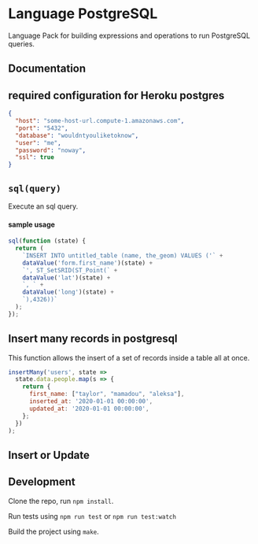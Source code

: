 # Language PostgreSQL

Language Pack for building expressions and operations to run PostgreSQL queries.

## Documentation

## required configuration for Heroku postgres

```json
{
  "host": "some-host-url.compute-1.amazonaws.com",
  "port": "5432",
  "database": "wouldntyouliketoknow",
  "user": "me",
  "password": "noway",
  "ssl": true
}
```

## `sql(query)`

Execute an sql query.

#### sample usage

```js
sql(function (state) {
  return (
    `INSERT INTO untitled_table (name, the_geom) VALUES ('` +
    dataValue('form.first_name')(state) +
    `', ST_SetSRID(ST_Point(` +
    dataValue('lat')(state) +
    `, ` +
    dataValue('long')(state) +
    `),4326))`
  );
});
```

## Insert many records in postgresql
This function allows the insert of a set of records inside a table all at once.

```js
insertMany('users', state =>
  state.data.people.map(s => {
    return {
      first_name: ["taylor", "mamadou", "aleksa"],
      inserted_at: '2020-01-01 00:00:00',
      updated_at: '2020-01-01 00:00:00',
    };
  })
);
```
## Insert or Update 


## Development

Clone the repo, run `npm install`.

Run tests using `npm run test` or `npm run test:watch`

Build the project using `make`.
